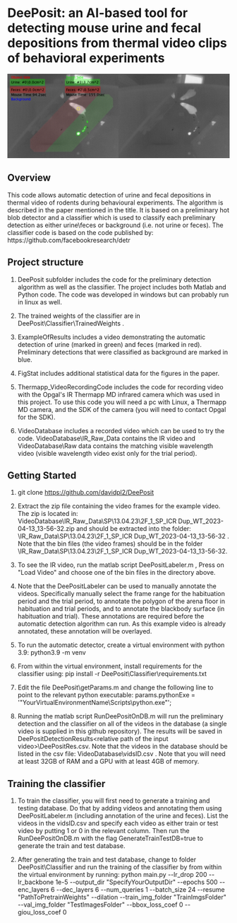 <h1>DeePosit: an AI-based tool for detecting mouse urine and fecal depositions from thermal video clips of behavioral experiments</h1>
   
![DeePosit](ExampleOfResults/DeePositScreenShot.png)

<h2>Overview</h2>
This code allows automatic detection of urine and fecal depositions in thermal video of rodents during behavioural experiments. The algorithm is described in the paper mentioned in the title.
It is based on a preliminary hot blob detector and a classifier which is used to classify each preliminary detection as either urine\feces or background (i.e. not urine or feces). The classifier code is based on the code published by:
https://github.com/facebookresearch/detr 
<h2>Project structure</h2>  

1. DeePosit subfolder includes the code for the preliminary detection algorithm as well as the classifier. The project includes both Matlab and Python code. The code was developed in windows but can probably run in linux as well.  

2. The trained weights of the classifier are in DeePosit\Classifier\TrainedWeights .
   
4. ExampleOfResults includes a video demonstrating the automatic detection of urine (marked in green) and feces (marked in red). Preliminary detections that were classified as background are marked in blue.
   
6. FigStat includes additional statistical data for the figures in the paper.
   
8. Thermapp_VideoRecordingCode includes the code for recording video with the Opgal's IR Thermapp MD infrared camera which was used in this project. To use this code you will need a pc with Linux, a Thermapp MD camera, and the SDK of the camera (you will need to contact Opgal for the SDK).
   
10. VideoDatabase includes a recorded video which can be used to try the code. VideoDatabase\IR_Raw_Data contains the IR video and VideoDatabase\Raw data contains the matching visible wavelength video (visible wavelength video exist only for the trial period).


<h2>Getting Started</h2>

1. git clone https://github.com/davidpl2/DeePosit  

2. Extract the zip file containing the video frames for the example video. The zip is located in: VideoDatabase\IR_Raw_Data\SP\13.04.23\2F_1_SP_ICR Dup_WT_2023-04-13_13-56-32.zip and should be extracted into the folder: \IR_Raw_Data\SP\13.04.23\2F_1_SP_ICR Dup_WT_2023-04-13_13-56-32
. Note that the bin files (the video frames) should be in the folder \IR_Raw_Data\SP\13.04.23\2F_1_SP_ICR Dup_WT_2023-04-13_13-56-32.

3. To see the IR video, run the matlab script DeePositLabeler.m , Press on "Load Video" and choose one of the bin files in the directory above.
   
4. Note that the DeePositLabeler can be used to manually annotate the videos. Specifically manually select the frame range for the habituation period and the trial period, to annotate the polygon of the arena floor in habituation and trial periods, and to annotate the blackbody surface (in habituation and trial). These annotations are required before the automatic detection algorithm can run. As this example video is already annotated, these annotation will be overlayed.
   
5. To run the automatic detector, create a virtual environment with python 3.9: python3.9 -m venv <YourVirtualEnvironmentName>
   
6. From within the virtual environment, install requirements for the classifier using: pip install -r DeePosit\Classifier\requirements.txt
   
7. Edit the file DeePosit\getParams.m and change the following line to point to the relevant python executable:
params.pythonExe = '"YourVirtualEnvironmentName\Scripts\python.exe"';

8. Running the matlab script RunDeePositOnDB.m will run the preliminary detection and the classifier on all of the videos in the database (a single video is supplied in this github repository). The results will be saved in DeePositDetectionResults\<relative path of the input video>\DeePositRes.csv. Note that the videos in the database should be listed in the csv file: VideoDatabase\vidsID.csv . Note that you will need at least 32GB of RAM and a GPU with at least 4GB of memory. 


<h2>Training the classifier</h2>

1. To train the classifier, you will first need to generate a training and testing database. Do that by adding videos and annotating them using DeePositLabeler.m (including annotation of the urine and feces). List the videos in the vidsID.csv and specify each video as either train or test video by putting 1 or 0 in the relevant column. Then run the RunDeePositOnDB.m with the flag GenerateTrainTestDB=true to generate the train and test database.
   
2. After generating the train and test database, change to folder DeePosit\Classifier and run the training of the classifier by from within the virtual environment by running: python main.py --lr_drop 200 --lr_backbone 1e-5 --output_dir "SpecifyYourOutputDir" --epochs 500 --enc_layers 6 --dec_layers 6 --num_queries 1 --batch_size 24 --resume "PathToPretrainWeights" --dilation --train_img_folder "TrainImgsFolder" --val_img_folder "TestImagesFolder" --bbox_loss_coef 0 --giou_loss_coef 0
   
